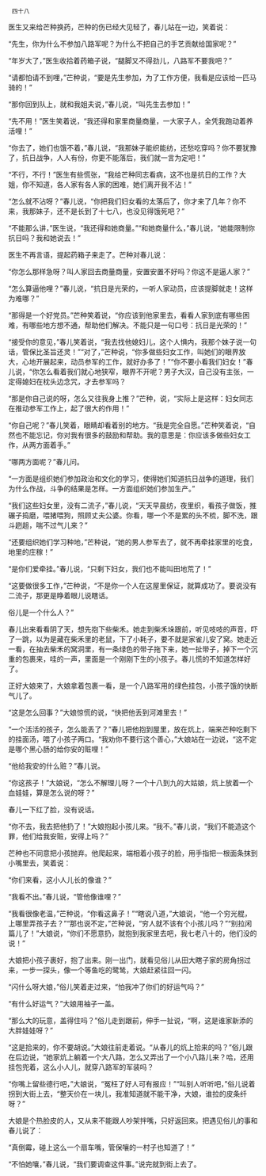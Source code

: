      四十八 

   医生又来给芒种换药，芒种的伤已经大见轻了，春儿站在一边，笑着说： 

   “先生，你为什么不参加八路军呢？为什么不把自己的手艺贡献给国家呢？” 

   “年岁大了，”医生收拾着药箱子说，“腿脚又不得劲儿，八路军不要我吧？” 

   “请都怕请不到哩，”芒种说，“要是先生参加，为了工作方便，我看是应该给一匹马骑的！” 

   “那你回到队上，就和我姐夫说，”春儿说，“叫先生去参加！” 

   “先不用！”医生笑着说，“我还得和家里商量商量，一大家子人，全凭我跑动着养活哩！” 

   “你去了，她们也饿不着，”春儿说，“我那妹子能织能纺，还愁吃穿吗？你不要犹豫了，抗日战争，人人有份，你更不能落后，我们就一言为定吧！” 

   “不行，不行！”医生有些慌张，“我给芒种同志看病，这不也是抗日的工作？大姐，你不知道，各人家有各人家的困难，她们离开我不沾！” 

   “怎么就不沾呀？”春儿说，“你把我们妇女看的太落后了，你才来了几年？你不来，我那妹子，还不是长到了十七八，也没见得饿死吧？” 

   “不能那么讲，”医生说，“我还得和她商量。”“和她商量什么，”春儿说，“她能限制你抗日吗？我和她说去！” 

   医生不再言语，提起药箱子来走了。芒种对春儿说： 

   “你怎么那样急呀？叫人家回去商量商量，安置安置不好吗？你这不是逼人家？” 

   “怎么算逼他哩？”春儿说，“抗日是光荣的，一听人家动员，应该提脚就走！这样为难哪？” 

   “那得是一个好党员。”芒种笑着说，“你应该到他家里去，看看人家到底有哪些困难，有哪些地方想不通，帮助他们解决。不能只是一句口号：抗日是光荣的！” 

   “接受你的意见，”春儿笑着说，“我去找他媳妇儿，这个人惧内，我那个妹子说一句话，管保比圣旨还灵！”“对了，”芒种说，“你多做些妇女工作，叫她们的眼界放大，心地开展起来，动员参军的工作，就好办多了！”“你不要小看我们妇女！”春儿说，“你怎么看着我们就心地狭窄，眼界不开呢？男子大汉，自己没有主张，一定得媳妇在枕头边念咒，才去参军吗？ 

   “那是你自己说的呀，怎么又往我身上推？”芒种，说，“实际上是这样：妇女同志在推动参军工作上，起了很大的作用！” 

   “你自己呢？”春儿笑着，眼睛却看着别的地方。“我是完全自愿。”芒种笑着说，“自然也不能忘记，你对我有很多的鼓励和帮助。我的意思是：你应该多做些妇女工作，从两方面着手。” 

   “哪两方面呢？”春儿问。 

   “一方面是组织她们参加政治和文化的学习，使得她们知道抗日战争的道理，我们为什么作战，斗争的结果是怎样。一方面组织她们参加生产。” 

   “我们这些妇女里，没有二流子，”春儿说，“天天早晨纺，夜里织，看孩子做饭，推碾子捣磨，喂猪喂狗，照顾丈夫公婆。你看，哪一个不是累的头不梳，脚不洗，跟斗趔趄，喘不过气儿来？” 

   “还要组织她们学习种地，”芒种说，“她的男人参军去了，就不再牵挂家里的吃食，地里的庄稼！” 

   “是你们爱牵挂。”春儿说，“只剩下妇女，我们也不能叫田地荒了！” 

   “这要做很多工作，”芒种说，“不是你一个人在这屋里保证，就算成功了。要说没有二流子，那更是睁着眼儿说瞎话。 

   俗儿是一个什么人？” 

   春儿出来看看阴了天，想先抱下些柴禾。她走到柴禾垛跟前，听见吱吱的声音，吓了一跳，以为是藏在柴禾里的老鼠，下了小耗子，要不就是家雀儿安了窝。她走近一看，在抽去柴禾的窝洞里，有一条绿色的带子拖下来，她一扯带子，掉下一个沉重的包裹来，哇的一声，里面是一个刚刚下生的小孩子。春儿慌的不知道怎样好了。 

   正好大娘来了，大娘拿着包裹一看，是一个八路军用的绿色挂包，小孩子饿的快断气儿了。 

   “这是怎么回事？”大娘惊慌的说，“快把他丢到河滩里去！” 

   “一个活活的孩子，怎么能丢了？”春儿把他抱到屋里，放在炕上，端来芒种吃剩下的挂面汤，喂了小孩子两口。“我劝你不要行这个善心，”大娘站在一边说，“这不定是哪个黑心肠的给你安的赃哩！” 

   “他给我安的什么赃？”春儿说。 

   “你这孩子！”大娘说，“怎么不解理儿呀？一个十八到九的大姑娘，炕上放着一个血娃娃，算是怎么说的呀？” 

   春儿一下红了脸，没有说话。 

   “你不去，我去把他扔了！”大娘抱起小孩儿来。“我不。”春儿说，“我们不能造这个罪，他们给我安赃，安得上吗？” 

   芒种也不同意把小孩抛弃。他爬起来，端相着小孩子的脸，用手指把一根面条抹到小嘴里去，笑着说： 

   “你们来看，这小人儿长的像谁？” 

   “我看不出。”春儿说，“管他像谁哩？” 

   “我看很像老温，”芒种说，“你看这鼻子！”“瞎说八道，”大娘说，“他一个穷光棍，上哪里弄孩子去？”“那也说不定，”芒种说，“穷人就不该有个小孩儿吗？”“别拉闲篇儿了！”大娘说，“你们不愿意扔，就抱到我家里去吧，我七老八十的，他们没的说！” 

   大娘把小孩子裹好，抱了出来。刚一出门，就看见俗儿从田大瞎子家的房角拐过来，一步一探头，像一个等鱼吃的鹭鸶，大娘赶紧往回一闪。 

   “闪什么呀大娘，”俗儿笑着走过来，“怕我冲了你们的好运气吗？” 

   “有什么好运气？”大娘用袖子一盖。 

   “那么大的玩意，盖得住吗？”俗儿走到跟前，伸手一扯说，“啊，这是谁家新添的大胖娃娃呀？” 

   “这是拾来的，你不要胡说。”大娘往前走着说。“从春儿的炕上拾来的吗？”俗儿跟在后边说，“她家炕上躺着一个大八路，怎么又弄出了一个小八路儿来？哈，还用挂包兜着，这么小人儿，就穿八路军的军装吗？ 

   “你嘴上留些德行吧，”大娘说，“冤枉了好人可有报应！”“叫别人听听吧，”俗儿说着拐到大街上去，“整天价在一块儿，我准知道就不能干净，大娘，谁拉的皮条纤呀？” 

   大娘是个热脸皮的人，又从来不能跟人吵架拌嘴，只好返回来。把遇见俗儿的事和春儿说了： 

   “真倒霉，碰上这么一个扇车嘴，管保嚷的一村子也知道了！” 

   “不怕她嚷，”春儿说，“我们要调查这件事。”说完就到街上去了。 

